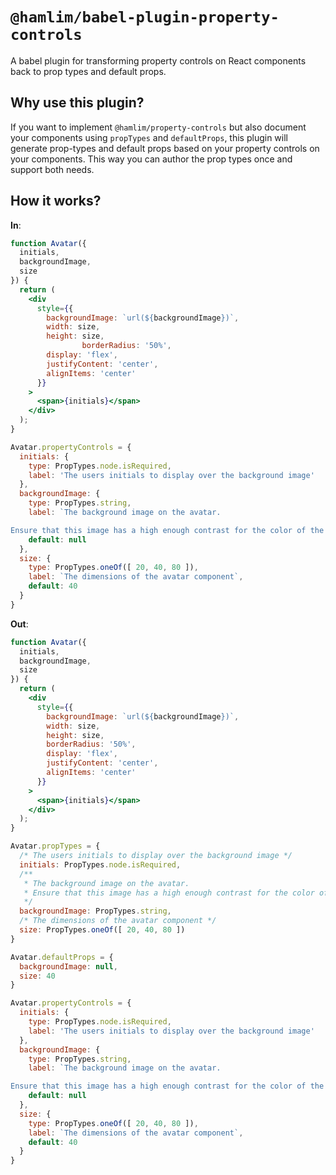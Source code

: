 # `@hamlim/babel-plugin-property-controls`

A babel plugin for transforming property controls on React components back to prop types and default
props.

## Why use this plugin?

If you want to implement `@hamlim/property-controls` but also document your components using
`propTypes` and `defaultProps`, this plugin will generate prop-types and default props based on your
property controls on your components. This way you can author the prop types once and support both
needs.

## How it works?

**In**:

```jsx
function Avatar({
  initials,
  backgroundImage,
  size
}) {
  return (
    <div
      style={{
        backgroundImage: `url(${backgroundImage})`,
        width: size,
        height: size,
				borderRadius: '50%',
        display: 'flex',
        justifyContent: 'center',
        alignItems: 'center'
      }}
    >
      <span>{initials}</span>
    </div>
  );
}

Avatar.propertyControls = {
  initials: {
    type: PropTypes.node.isRequired,
    label: 'The users initials to display over the background image'
  },
  backgroundImage: {
    type: PropTypes.string,
    label: `The background image on the avatar.

Ensure that this image has a high enough contrast for the color of the initials provided.`
    default: null
  },
  size: {
    type: PropTypes.oneOf([ 20, 40, 80 ]),
    label: `The dimensions of the avatar component`,
    default: 40
  }
}
```

**Out**:

```jsx
function Avatar({
  initials,
  backgroundImage,
  size
}) {
  return (
    <div
      style={{
        backgroundImage: `url(${backgroundImage})`,
        width: size,
        height: size,
        borderRadius: '50%',
        display: 'flex',
        justifyContent: 'center',
        alignItems: 'center'
      }}
    >
      <span>{initials}</span>
    </div>
  );
}

Avatar.propTypes = {
  /* The users initials to display over the background image */
  initials: PropTypes.node.isRequired,
  /**
   * The background image on the avatar.
   * Ensure that this image has a high enough contrast for the color of the initials provided.
   */
  backgroundImage: PropTypes.string,
  /* The dimensions of the avatar component */
  size: PropTypes.oneOf([ 20, 40, 80 ])
}

Avatar.defaultProps = {
  backgroundImage: null,
  size: 40
}

Avatar.propertyControls = {
  initials: {
    type: PropTypes.node.isRequired,
    label: 'The users initials to display over the background image'
  },
  backgroundImage: {
    type: PropTypes.string,
    label: `The background image on the avatar.

Ensure that this image has a high enough contrast for the color of the initials provided.`
    default: null
  },
  size: {
    type: PropTypes.oneOf([ 20, 40, 80 ]),
    label: `The dimensions of the avatar component`,
    default: 40
  }
}
```
